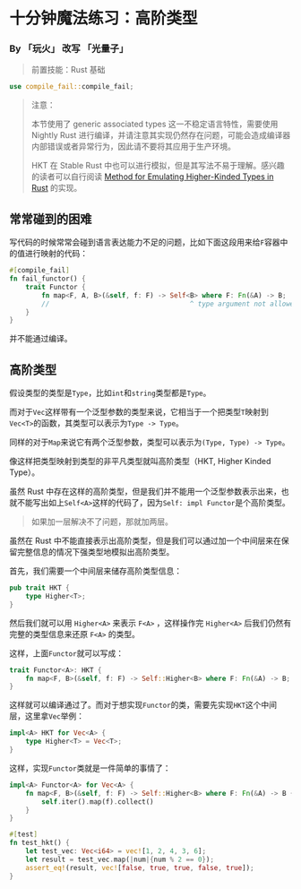 # 十分钟魔法练习：高阶类型

### By 「玩火」 改写 「光量子」

> 前置技能：Rust 基础

```rust
use compile_fail::compile_fail;
```

> 注意：
> 
> 本节使用了 generic associated types 这一不稳定语言特性，需要使用 Nightly Rust 进行编译，并请注意其实现仍然存在问题，可能会造成编译器内部错误或者异常行为，因此请不要将其应用于生产环境。
> 
> HKT 在 Stable Rust 中也可以进行模拟，但是其写法不易于理解。感兴趣的读者可以自行阅读 [Method for Emulating Higher-Kinded Types in Rust](https://gist.github.com/edmundsmith/855fcf0cb35dd467c29a9350481f0ecf) 的实现。

## 常常碰到的困难

写代码的时候常常会碰到语言表达能力不足的问题，比如下面这段用来给`F`容器中的值进行映射的代码：

```rust
#[compile_fail]
fn fail_functor() {
    trait Functor {
        fn map<F, A, B>(&self, f: F) -> Self<B> where F: Fn(&A) -> B;
        //                                   ^ type argument not allowed
    }
}
```

并不能通过编译。

## 高阶类型

假设类型的类型是`Type`，比如`int`和`string`类型都是`Type`。

而对于`Vec`这样带有一个泛型参数的类型来说，它相当于一个把类型`T`映射到`Vec<T>`的函数，其类型可以表示为`Type -> Type`。

同样的对于`Map`来说它有两个泛型参数，类型可以表示为`(Type, Type) -> Type`。

像这样把类型映射到类型的非平凡类型就叫高阶类型（HKT, Higher Kinded Type）。

虽然 Rust 中存在这样的高阶类型，但是我们并不能用一个泛型参数表示出来，也就不能写出如上`Self<A>`这样的代码了，因为`Self: impl Functor`是个高阶类型。

> 如果加一层解决不了问题，那就加两层。

虽然在 Rust 中不能直接表示出高阶类型，但是我们可以通过加一个中间层来在保留完整信息的情况下强类型地模拟出高阶类型。

首先，我们需要一个中间层来储存高阶类型信息：

```rust
pub trait HKT {
    type Higher<T>;
}
```

然后我们就可以用 `Higher<A>` 来表示 `F<A>` ，这样操作完 `Higher<A>` 后我们仍然有完整的类型信息来还原 `F<A>` 的类型。

这样，上面`Functor`就可以写成：

```rust
trait Functor<A>: HKT {
    fn map<F, B>(&self, f: F) -> Self::Higher<B> where F: Fn(&A) -> B;
}
```

这样就可以编译通过了。而对于想实现`Functor`的类，需要先实现`HKT`这个中间层，这里拿`Vec`举例：

```rust
impl<A> HKT for Vec<A> {
    type Higher<T> = Vec<T>;
}
```

这样，实现`Functor`类就是一件简单的事情了：

```rust
impl<A> Functor<A> for Vec<A> {
    fn map<F, B>(&self, f: F) -> Self::Higher<B> where F: Fn(&A) -> B {
        self.iter().map(f).collect()
    }
}
```

```rust
#[test]
fn test_hkt() {
    let test_vec: Vec<i64> = vec![1, 2, 4, 3, 6];
    let result = test_vec.map(|num|{num % 2 == 0});
    assert_eq!(result, vec![false, true, true, false, true]);
}
```
